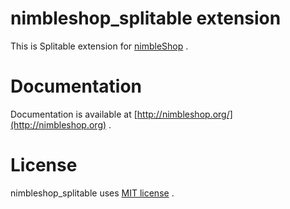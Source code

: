 # nimbleshop_splitable extension

This is Splitable extension for [nimbleShop](http://nimbleShop.org) .

# Documentation

Documentation is available at [http://nimbleshop.org/](http://nimbleshop.org) .

# License

nimbleshop_splitable uses [MIT license](http://www.opensource.org/licenses/mit-license.php) .
